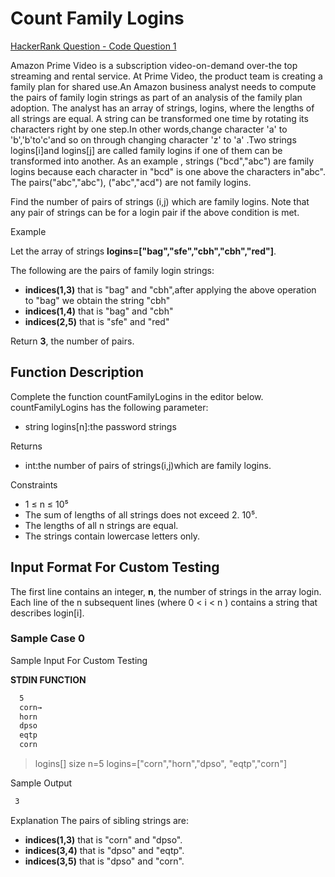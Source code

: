 # Count Family Logins

[HackerRank Question - Code Question 1](https://www.hackerrank.com/test/1b71ip6b6cq/questions/1s00243aiso)

Amazon Prime Video is a subscription video-on-demand over-the top streaming and rental service. At Prime Video, the product team is creating a family plan for shared use.An Amazon business analyst needs to compute the pairs of family login strings as part of an analysis of the family plan adoption. The analyst has an array of strings, logins, where the lengths of all strings are equal. A string can be transformed one time by rotating its characters right by one step.In other words,change character 'a' to 'b','b'to'c'and so on through changing character 'z' to 'a' .Two strings logins[i]and logins[j] are called family logins if one of them can be transformed into another. As an example , strings ("bcd","abc") are family logins because each character in "bcd" is one above the characters in"abc". The pairs("abc","abc"), ("abc","acd") are not family logins.

Find the number of pairs of strings (i,j) which are family logins. Note that any pair of strings can be for a login pair if the above condition is met.

Example

Let the array of strings **logins=["bag","sfe","cbh","cbh","red"]**.

The following are the pairs of family login strings:

- **indices(1,3)** that is "bag" and "cbh",after applying the above operation to "bag" we obtain the string "cbh"
- **indices(1,4)** that is "bag" and "cbh"
- **indices(2,5)** that is "sfe" and "red"

Return **3**, the number of pairs.

## Function Description

Complete the function countFamilyLogins in the editor below. countFamilyLogins has the following parameter:

- string logins[n]:the password strings

Returns
  
- int:the number of pairs of strings(i,j)which are family logins.

Constraints

- 1 ≤ n ≤ 10⁵
- The sum of lengths of all strings does not exceed 2. 10⁵.
- The lengths of all n strings are equal.
- The strings contain lowercase letters only.

## Input Format For Custom Testing

The first line contains an integer, **n**, the number of strings in the array login.
 Each line of the n subsequent lines (where 0 < i < n ) contains a string that describes login[i].

### Sample Case 0

Sample Input For Custom Testing

**STDIN FUNCTION**

```bash
  5
  corn→
  horn
  dpso
  eqtp
  corn
```

> logins[] size n=5
> logins=["corn","horn","dpso", "eqtp","corn"]

Sample Output

```bash
 3
```

Explanation
The pairs of sibling strings are:

- **indices(1,3)** that is "corn" and "dpso".
- **indices(3,4)** that is "dpso" and "eqtp".
- **indices(3,5)** that is "dpso" and "corn".
